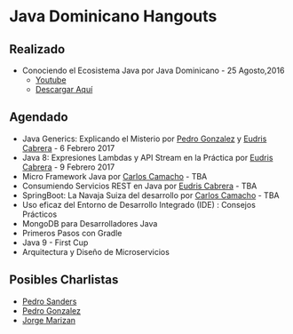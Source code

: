 # Java  Dominicano Hangouts

## Realizado
* Conociendo el Ecosistema Java por Java Dominicano - 25 Agosto,2016
  * [Youtube](https://youtu.be/mNwUMLwq4TQ?list=PLh4k7EswYO0QpqYLy47T0E3v_OVCR9dv2) 
  * [Descargar Aquí](slides/EcosistemaJava.pdf)


## Agendado

* Java Generics: Explicando el Misterio por [Pedro Gonzalez](https://www.linkedin.com/in/pedro-gonzalez-7bb41516/es) y [Eudris Cabrera](https://github.com/ecabrerar) - 6 Febrero 2017
* Java 8: Expresiones Lambdas y API Stream en la Práctica por [Eudris Cabrera](https://github.com/ecabrerar) - 9 Febrero 2017
* Micro Framework Java por [Carlos Camacho](https://github.com/vacax) - TBA
* Consumiendo Servicios REST en Java por [Eudris Cabrera](https://github.com/ecabrerar) - TBA
* SpringBoot: La Navaja Suiza del desarrollo por [Carlos Camacho](https://github.com/vacax) - TBA
* Uso eficaz del Entorno de Desarrollo Integrado (IDE) : Consejos Prácticos
* MongoDB para Desarrolladores Java 
* Primeros Pasos con Gradle 
* Java 9 - First Cup
* Arquitectura y Diseño de Microservicios



## Posibles Charlistas 
* [Pedro Sanders](https://github.com/psanders) 
* [Pedro Gonzalez](https://www.linkedin.com/in/pedro-gonzalez-7bb41516/es) 
* [Jorge Marizan](https://www.linkedin.com/in/javaninja)

